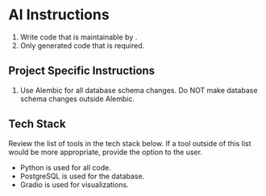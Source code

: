 # AI Instructions

1. Write code that is maintainable by .
2. Only generated code that is required.

## Project Specific Instructions

1. Use Alembic for all database schema changes. Do NOT make database schema changes outside Alembic.


## Tech Stack

Review the list of tools in the tech stack below. If a tool outside of this list would be more appropriate, provide the option to the user.

* Python is used for all code.
* PostgreSQL is used for the database.
* Gradio is used for visualizations.
